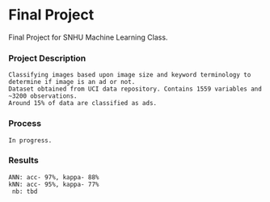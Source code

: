 # Final Project

Final Project for SNHU Machine Learning Class.


### Project Description
```
Classifying images based upon image size and keyword terminology to determine if image is an ad or not.
Dataset obtained from UCI data repository. Contains 1559 variables and ~3200 observations. 
Around 15% of data are classified as ads.
```

### Process
```
In progress.
```


### Results
```
ANN: acc- 97%, kappa- 88%
kNN: acc- 95%, kappa- 77%
 nb: tbd
```

